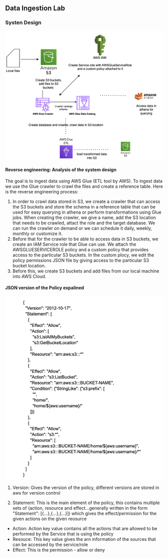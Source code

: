 ## Data Ingestion Lab

### Systen Design

![SystemDesign](https://github.com/Pam2020/AWS_for_DataEngineering/blob/main/Day4/SystemDesign_AWSGlue.png)

#### Reverse engineering: Analysis of the system design

The goal is to ingest data using AWS Glue (ETL tool by AWS). To ingest data we use the Glue crawler to crawl the files and create a reference table. Here is the reverse engineering process:

1. In order to crawl data stored in S3, we create a crawler that can access the S3 buckets and store the schema in a reference table that can be used for easy querying in athena or perform transformations using Glue jobs. When creating the crawler, we give a name, add the S3 location that needs to be crawled, attact the role and the target database. We can run the crawler on demand or we can schedule it daily, weekly, monthly or customize it. 
2. Before that for the crawler to be able to access data in S3 buckets, we create an IAM Service role that Glue can use. We attach the AWSGLUESERVICEROLE policy and a custom policy that provides access to the particular S3 buckets. In the custom plocy, we edit the policy permissions JSON file by giving access to the particular S3 bucket location.
3. Before this, we create S3 buckets and add files from our local machine into AWS Cloud.

#### JSON version of the Policy expalined

![JSON](https://github.com/Pam2020/AWS_for_DataEngineering/blob/main/Day4/JSONnew.png)

1. Version: Gives the version of the policy, different versions are stored in aws for version control

2. Statement: This is the main element of the policy, this contains multiple sets of (action, resource and effect...generally written in the form "Statement": [{...},{...},{...}]) which gives the effect/permission for the given actions on the given reosurce

- Action: Action key value contains all the actions that are allowed to be performed by the Service that is using the policy
- Resouce: This key value gives the arn information of the sources that can be accessed by the service/role
- Effect: This is the permission - allow or deny
